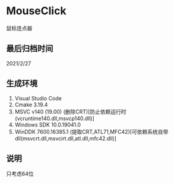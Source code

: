 # MouseClick

鼠标连点器

## 最后归档时间

2021/2/27

## 生成环境

1. Visual Studio Code
2. Cmake 3.19.4
3. MSVC v140 (19.00) (删除CRT)[防止依赖运行时(vcruntime140.dll,msvcp140.dll)]
4. Windows SDK 10.0.19041.0
5. WinDDK 7600.16385.1 (提取CRT,ATL71,MFC42)[可依赖系统自带dll(msvcrt.dll,msvcirt.dll,atl.dll,mfc42.dll)]

## 说明

只考虑64位
